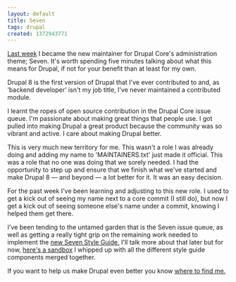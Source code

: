 ```yaml
---
layout: default
title: Seven
tags: drupal
created: 1372943771
---
```

<p><a href="http://drupalcode.org/project/drupal.git/commit/884b84c1e3fb1c2198d559585b63ed19553dd33b">Last week</a> I became the new maintainer for Drupal Core's administration theme; Seven. It's worth spending five minutes talking about what this means for Drupal, if not for your benefit than at least for my own.</p>

<p>Drupal 8 is the first version of Drupal that I've ever contributed to and, as ‘backend developer’ isn't my job title, I've never maintained a contributed module.</p>

<p>I learnt the ropes of open source contribution in the Drupal Core issue queue. I'm passionate about making great things that people use. I got pulled into making Drupal a great product because the community was so vibrant and active. I care about making Drupal better.</p>

<p>This is very much new territory for me. This wasn't a role I was already doing and adding my name to 'MAINTAINERS.txt' just made it official. This was a role that no one was doing that we sorely needed. I had the opportunity to step up and ensure that we finish what we've started and make Drupal 8 — and beyond — a lot better for it. It was an easy decision.</p>

<p>For the past week I've been learning and adjusting to this new role. I used to get a kick out of seeing my name next to a core commit (I still do), but now I get a kick out of seeing someone else's name under a commit, knowing I helped them get there.</p>

<p>I've been tending to the untamed garden that is the Seven issue queue, as well as getting a really tight grip on the remaining work needed to implement the <a href="https://drupal.org/node/1986434">new Seven Style Guide.</a> I'll talk more about that later but for now, <a href="https://drupal.org/sandbox/lewisnyman/2028997">here's a sandbox</a> I whipped up with all the different style guide components merged together. </p>

<p>If you want to help us make Drupal even better you know <a href="https://drupal.org/project/issues/drupal?component=Seven+theme">where to find me.</a>
